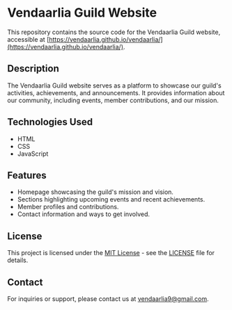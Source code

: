 # Vendaarlia Guild Website

This repository contains the source code for the Vendaarlia Guild website, accessible at [https://vendaarlia.github.io/vendaarlia/](https://vendaarlia.github.io/vendaarlia/).

## Description

The Vendaarlia Guild website serves as a platform to showcase our guild's activities, achievements, and announcements. It provides information about our community, including events, member contributions, and our mission.

## Technologies Used

- HTML
- CSS
- JavaScript

## Features

- Homepage showcasing the guild's mission and vision.
- Sections highlighting upcoming events and recent achievements.
- Member profiles and contributions.
- Contact information and ways to get involved.

## License

This project is licensed under the [MIT License](LICENSE) - see the [LICENSE](LICENSE) file for details.

## Contact

For inquiries or support, please contact us at [vendaarlia9@gmail.com](mailto:vendaarlia9@gmail.com).

